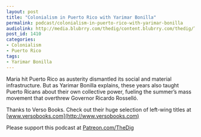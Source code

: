 ```yaml
---
layout: post
title: "Colonialism in Puerto Rico with Yarimar Bonilla"
permalink: podcast/colonialism-in-puerto-rico-with-yarimar-bonilla
audiolink: http://media.blubrry.com/thedig/content.blubrry.com/thedig/The_Dig-EP_227-Bonilla.mp3
post_id: 1410
categories: 
- Colonialism
- Puerto Rico
tags: 
- Yarimar Bonilla
---
```


Maria hit Puerto Rico as austerity dismantled its social and material infrastructure. But as Yarimar Bonilla explains, these years also taught Puerto Ricans about their own collective power, fueling the summer’s mass movement that overthrew Governor Ricardo Rosselló. 

Thanks to Verso Books. Check out their huge selection of left-wing titles at 
[www.versobooks.com](http://www.versobooks.com)

Please support this podcast at 
[Patreon.com/TheDig](http://Patreon.com/TheDig)